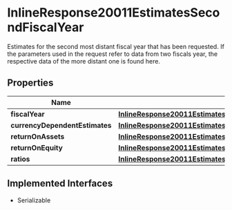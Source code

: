 

# InlineResponse20011EstimatesSecondFiscalYear

Estimates for the second most distant fiscal year that has been requested. If the parameters used in the request refer to data from two fiscals year, the respective data of the more distant one is found here.

## Properties

Name | Type | Description | Notes
------------ | ------------- | ------------- | -------------
**fiscalYear** | [**InlineResponse20011EstimatesFirstFiscalYearFiscalYear**](InlineResponse20011EstimatesFirstFiscalYearFiscalYear.md) |  |  [optional]
**currencyDependentEstimates** | [**InlineResponse20011EstimatesFirstFiscalYearCurrencyDependentEstimates**](InlineResponse20011EstimatesFirstFiscalYearCurrencyDependentEstimates.md) |  |  [optional]
**returnOnAssets** | [**InlineResponse20011EstimatesFirstFiscalYearReturnOnAssets**](InlineResponse20011EstimatesFirstFiscalYearReturnOnAssets.md) |  |  [optional]
**returnOnEquity** | [**InlineResponse20011EstimatesFirstFiscalYearReturnOnEquity**](InlineResponse20011EstimatesFirstFiscalYearReturnOnEquity.md) |  |  [optional]
**ratios** | [**InlineResponse20011EstimatesFirstFiscalYearRatios**](InlineResponse20011EstimatesFirstFiscalYearRatios.md) |  |  [optional]


## Implemented Interfaces

* Serializable


